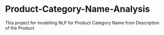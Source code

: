 # Product-Category-Name-Analysis
This project for modelling NLP for Product Category Name from Description of the Product
